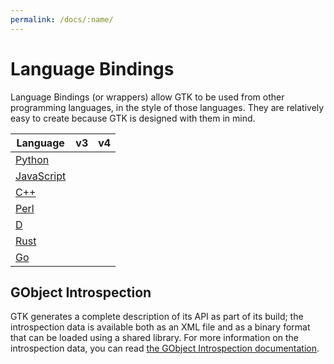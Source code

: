 ```yaml
---
permalink: /docs/:name/
---
```

# Language Bindings

Language Bindings (or wrappers) allow GTK to be used from other programming
languages, in the style of those languages. They are relatively easy to
create because GTK is designed with them in mind.

Language | v3 | v4
--- | :---: | :---:
<a href="https://pygobject.readthedocs.io/en/latest/">Python</a> | <i class="far fa-check-circle"></i> | <i class="far fa-check-circle"></i>
<a href="https://gitlab.gnome.org/GNOME/gjs/blob/master/doc/Home.md">JavaScript</a> | <i class="far fa-check-circle"></i> | <i class="far fa-check-circle"></i>
<a href="https://www.gtkmm.org/en/index.html">C++</a> | <i class="far fa-check-circle"></i> | <i class="far fa-check-circle"></i>
<a href="http://gtk2-perl.sourceforge.net/">Perl</a> | <i class="far fa-check-circle"></i> | <i class="far fa-check-circle"></i>
<a href="https://gtkd.org/">D</a> | <i class="far fa-check-circle"></i> | <i class="far fa-check-circle"></i>
<a href="https://gtk-rs.org">Rust</a> | <i class="far fa-check-circle"></i> | <i class="far fa-check-circle"></i>
<a href="https://github.com/gotk3/gotk3">Go</a> | <i class="far fa-check-circle"></i> | <i class="far fa-minus-circle"></i>

## GObject Introspection

GTK generates a complete description of its API as part of its build; the
introspection data is available both as an XML file and as a binary format
that can be loaded using a shared library. For more information on the
introspection data, you can read [the GObject Introspection
documentation](https://gi.readthedocs.io/en/latest/).
